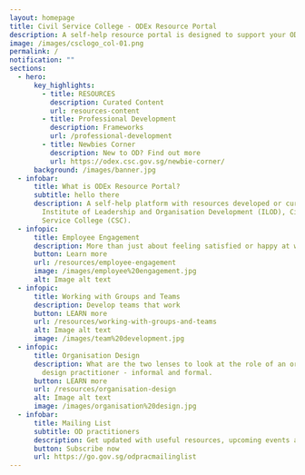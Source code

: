 ```yaml
---
layout: homepage
title: Civil Service College - ODEx Resource Portal
description: A self-help resource portal is designed to support your OD practice.
image: /images/csclogo_col-01.png
permalink: /
notification: ""
sections:
  - hero:
      key_highlights:
        - title: RESOURCES
          description: Curated Content
          url: resources-content
        - title: Professional Development
          description: Frameworks
          url: /professional-development
        - title: Newbies Corner
          description: New to OD? Find out more
          url: https://odex.csc.gov.sg/newbie-corner/
      background: /images/banner.jpg
  - infobar:
      title: What is ODEx Resource Portal?
      subtitle: hello there
      description: A self-help platform with resources developed or curated by the
        Institute of Leadership and Organisation Development (ILOD), Civil
        Service College (CSC).
  - infopic:
      title: Employee Engagement
      description: More than just about feeling satisfied or happy at work
      button: Learn more
      url: /resources/employee-engagement
      image: /images/employee%20engagement.jpg
      alt: Image alt text
  - infopic:
      title: Working with Groups and Teams
      description: Develop teams that work
      button: LEARN more
      url: /resources/working-with-groups-and-teams
      alt: Image alt text
      image: /images/team%20development.jpg
  - infopic:
      title: Organisation Design
      description: What are the two lenses to look at the role of an organisation
        design practitioner - informal and formal.
      button: LEARN more
      url: /resources/organisation-design
      alt: Image alt text
      image: /images/organisation%20design.jpg
  - infobar:
      title: Mailing List
      subtitle: OD practitioners
      description: Get updated with useful resources, upcoming events and programmes
      button: Subscribe now
      url: https://go.gov.sg/odpracmailinglist
---
```

